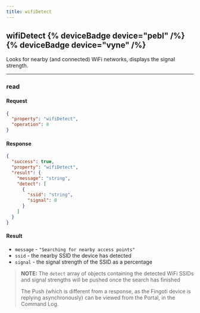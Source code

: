 ```yaml
---
title: wifiDetect
---
```


## wifiDetect {% deviceBadge device="pebl" /%}   {% deviceBadge device="vyne" /%} 
Looks for nearby (and connected) WiFi networks, displays the signal strength.

------------------------------------------------------------------------------------------------------------------

### read

#### Request
```json
{
  "property": "wifiDetect",
  "operation": 0
}
```

#### Response
```json
{
  "success": true,
  "property": "wifiDetect",
  "result": {
    "message": "string",
    "detect": [
      {
        "ssid": "string",
        "signal": 0
      }
    ]
  }
}
```

#### Result
- `message` - `"Searching for nearby access points"`
- `ssid` - the nearby SSID the device has detected
- `signal` - the signal strength of the SSID as a percentage

> **NOTE:** The `detect` array of objects containing the detected WiFi SSIDs and signal strengths will be pushed once the search has finished
>
> The Push (which is different from a response, as the Fingoti device is replying asynchronously) can be viewed from the Portal, in the Command Log.
